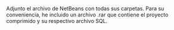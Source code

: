 Adjunto el archivo de NetBeans con todas sus carpetas. Para su conveniencia, he incluido un archivo .rar que contiene el proyecto comprimido y su respectivo archivo SQL.
